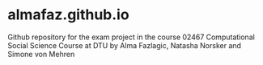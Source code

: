 # almafaz.github.io
Github repository for the exam project in the course 02467 Computational Social Science Course at DTU by Alma Fazlagic, Natasha Norsker and Simone von Mehren
